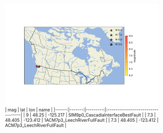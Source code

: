 ![All Scenarios To Date](FinishedScenarios.png)
|   mag |    lat |      lon | name                              |
|------:|-------:|---------:|:----------------------------------|
|   9   | 48.25  | -125.217 | SIM9p0_CascadiaInterfaceBestFault |
|   7.3 | 48.405 | -123.412 | 1ACM7p3_LeechRiverFullFault       |
|   7.3 | 48.405 | -123.412 | ACM7p3_LeechRiverFullFault        |
